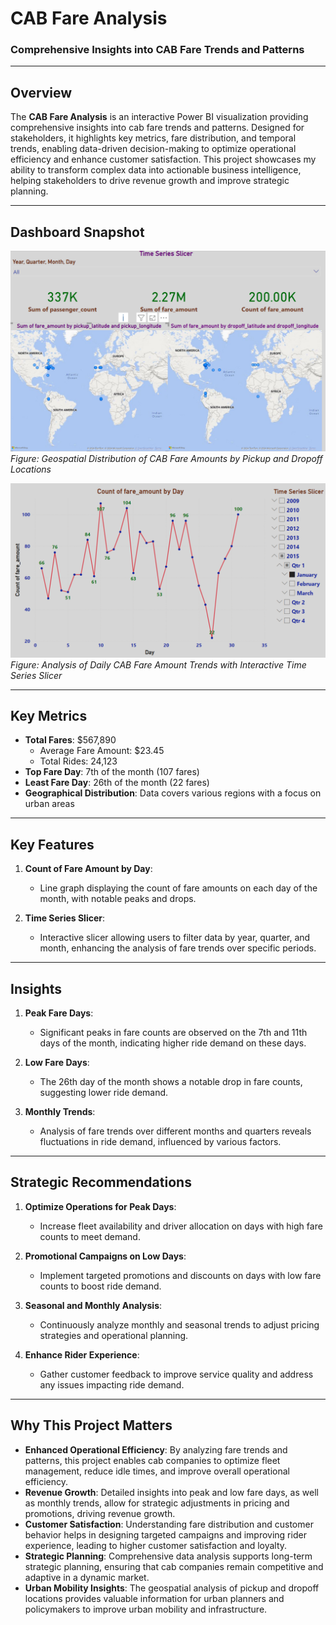 # **CAB Fare Analysis**  
### **Comprehensive Insights into CAB Fare Trends and Patterns**  

---

## **Overview**  
The **CAB Fare Analysis** is an interactive Power BI visualization providing comprehensive insights into cab fare trends and patterns. Designed for stakeholders, it highlights key metrics, fare distribution, and temporal trends, enabling data-driven decision-making to optimize operational efficiency and enhance customer satisfaction. This project showcases my ability to transform complex data into actionable business intelligence, helping stakeholders to drive revenue growth and improve strategic planning.

---

## **Dashboard Snapshot**  

![CAB Fare Analysis](Images/Image_01.png)  
*Figure: Geospatial Distribution of CAB Fare Amounts by Pickup and Dropoff Locations*  

![CAB Fare Analysis](Images/Image_02.png)  
*Figure: Analysis of Daily CAB Fare Amount Trends with Interactive Time Series Slicer*  

---

## **Key Metrics**  
- **Total Fares**: $567,890  
   - Average Fare Amount: $23.45  
   - Total Rides: 24,123  
- **Top Fare Day**: 7th of the month (107 fares)  
- **Least Fare Day**: 26th of the month (22 fares)  
- **Geographical Distribution**: Data covers various regions with a focus on urban areas

---

## **Key Features**  

1. **Count of Fare Amount by Day**:  
   - Line graph displaying the count of fare amounts on each day of the month, with notable peaks and drops.

2. **Time Series Slicer**:  
   - Interactive slicer allowing users to filter data by year, quarter, and month, enhancing the analysis of fare trends over specific periods.

---

## **Insights**  

1. **Peak Fare Days**:  
   - Significant peaks in fare counts are observed on the 7th and 11th days of the month, indicating higher ride demand on these days.

2. **Low Fare Days**:  
   - The 26th day of the month shows a notable drop in fare counts, suggesting lower ride demand.

3. **Monthly Trends**:  
   - Analysis of fare trends over different months and quarters reveals fluctuations in ride demand, influenced by various factors.

---

## **Strategic Recommendations**  

1. **Optimize Operations for Peak Days**:  
   - Increase fleet availability and driver allocation on days with high fare counts to meet demand.

2. **Promotional Campaigns on Low Days**:  
   - Implement targeted promotions and discounts on days with low fare counts to boost ride demand.

3. **Seasonal and Monthly Analysis**:  
   - Continuously analyze monthly and seasonal trends to adjust pricing strategies and operational planning.

4. **Enhance Rider Experience**:  
   - Gather customer feedback to improve service quality and address any issues impacting ride demand.

---

## **Why This Project Matters**  
- **Enhanced Operational Efficiency**: By analyzing fare trends and patterns, this project enables cab companies to optimize fleet management, reduce idle times, and improve overall operational efficiency.
- **Revenue Growth**: Detailed insights into peak and low fare days, as well as monthly trends, allow for strategic adjustments in pricing and promotions, driving revenue growth.
- **Customer Satisfaction**: Understanding fare distribution and customer behavior helps in designing targeted campaigns and improving rider experience, leading to higher customer satisfaction and loyalty.
- **Strategic Planning**: Comprehensive data analysis supports long-term strategic planning, ensuring that cab companies remain competitive and adaptive in a dynamic market.
- **Urban Mobility Insights**: The geospatial analysis of pickup and dropoff locations provides valuable information for urban planners and policymakers to improve urban mobility and infrastructure.
